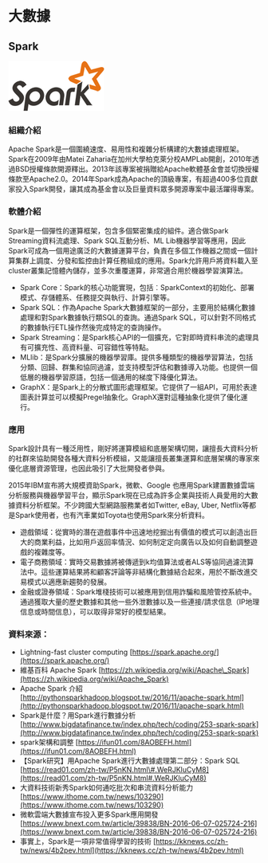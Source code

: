 # **大數據**

## **Spark**

![](/assets/Spark.png)

### 組織介紹

Apache Spark是一個圍繞速度、易用性和複雜分析構建的大數據處理框架。Spark在2009年由Matei Zaharia在加州大學柏克萊分校AMPLab開創，2010年透過BSD授權條款開源釋出。2013年該專案被捐贈給Apache軟體基金會並切換授權條款至Apache2.0。2014年Spark成為Apache的頂級專案，有超過400多位貢獻家投入Spark開發，讓其成為基金會以及巨量資料眾多開源專案中最活躍得專案。

### 軟體介紹

Spark是一個彈性的運算框架，包含多個緊密集成的組件。適合做Spark Streaming資料流處理、Spark SQL互動分析、ML Lib機器學習等應用，因此Spark可成為一個用途廣泛的大數據運算平台，負責在多個工作機器之間或一個計算集群上調度、分發和監控由計算任務組成的應用。Spark允許用戶將資料載入至cluster叢集記憶體內儲存，並多次重覆運算，非常適合用於機器學習演算法。

* Spark Core：Spark的核心功能實現，包括︰SparkContext的初始化、部署模式、存儲體系、任務提交與執行、計算引擎等。
* Spark SQL：作為Apache Spark大數據框架的一部分，主要用於結構化數據處理和對Spark數據執行類SQL的查詢。通過Spark SQL，可以針對不同格式的數據執行ETL操作然後完成特定的查詢操作。
* Spark Streaming：是Spark核心API的一個擴充，它對即時資料串流的處理具有可擴充性、高資料量、可容錯性等特點。
* MLlib：是Spark分擴展的機器學習庫。提供多種類型的機器學習算法，包括分類、回歸、群集和協同過濾，並支持模型評估和數據導入功能。也提供一個低層的機器學習原語，包括一個通用的梯度下降優化算法。
* GraphX：是Spark上的分散式圖形處理框架。它提供了一組API，可用於表達圖表計算並可以模擬Pregel抽象化。GraphX還對這種抽象化提供了優化運行。

### 應用

Spark設計具有一種泛用性，剛好將運算模組和底層架構切開，讓擅長大資料分析的社群來協助開發各種大資料分析模組，又能讓擅長叢集運算和底層架構的專家來優化底層資源管理，也因此吸引了大批開發者參與。

2015年IBM宣布將大規模資助Spark，微軟、Google 也應用Spark建置數據雲端分析服務與機器學習平台，顯示Spark現在已成為許多企業與技術人員愛用的大數據資料分析框架。不少跨國大型網路服務業者如Twitter, eBay, Uber, Netflix等都是Spark使用者，也有汽車業如Toyota也使用Spark來分析資料。

* 遊戲領域：從實時的潛在遊戲事件中迅速地挖掘出有價值的模式可以創造出巨大的商業利益，比如用戶返回率情況、如何制定定向廣告以及如何自動調整遊戲的複雜度等。
* 電子商務領域：實時交易數據將被傳遞到k均值算法或者ALS等協同過濾流算法中。這些運算結果將和顧客評論等非結構化數據結合起來，用於不斷改進交易模式以適應新趨勢的發展。
* 金融或證券領域：Spark堆棧技術可以被應用到信用詐騙和風險管控系統中。通過獲取大量的歷史數據和其他一些外泄數據以及一些連接/請求信息（IP地理信息或時間信息），可以取得非常好的模型結果。

### 資料來源：

* Lightning-fast cluster computing [https://spark.apache.org/](https://spark.apache.org/)
* 維基百科 Apache Spark [https://zh.wikipedia.org/wiki/Apache\_Spark](https://zh.wikipedia.org/wiki/Apache_Spark)
* Apache Spark 介紹 [http://pythonsparkhadoop.blogspot.tw/2016/11/apache-spark.html](http://pythonsparkhadoop.blogspot.tw/2016/11/apache-spark.html)
* Spark是什麼？用Spark進行數據分析 [http://www.bigdatafinance.tw/index.php/tech/coding/253-spark-spark](http://www.bigdatafinance.tw/index.php/tech/coding/253-spark-spark)
* spark架構和調整 [https://ifun01.com/8AOBEFH.html](https://ifun01.com/8AOBEFH.html)
* 【Spark研究】用Apache Spark進行大數據處理第二部分：Spark SQL [https://read01.com/zh-tw/P5nKN.html\#.WeRJKluCyM8](https://read01.com/zh-tw/P5nKN.html#.WeRJKluCyM8)
* 大資料技術新秀Spark如何通吃批次和串流資料分析能力 [https://www.ithome.com.tw/news/103290](https://www.ithome.com.tw/news/103290)
* 微軟雲端大數據宣布投入更多Spark應用開發 [https://www.bnext.com.tw/article/39838/BN-2016-06-07-025724-216](https://www.bnext.com.tw/article/39838/BN-2016-06-07-025724-216)
* 事實上，Spark是一項非常值得學習的技術 [https://kknews.cc/zh-tw/news/4b2pev.html](https://kknews.cc/zh-tw/news/4b2pev.html)



